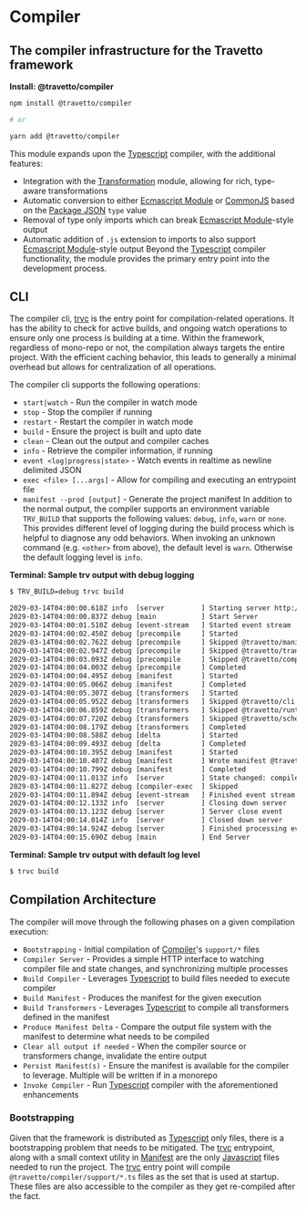 <!-- This file was generated by @travetto/doc and should not be modified directly -->
<!-- Please modify https://github.com/travetto/travetto/tree/main/module/compiler/DOC.tsx and execute "npx trv doc" to rebuild -->
# Compiler

## The compiler infrastructure for the Travetto framework

**Install: @travetto/compiler**
```bash
npm install @travetto/compiler

# or

yarn add @travetto/compiler
```

This module expands upon the [Typescript](https://typescriptlang.org) compiler, with the additional features:
   *  Integration with the [Transformation](https://github.com/travetto/travetto/tree/main/module/transformer#readme "Functionality for AST transformations, with transformer registration, and general utils") module, allowing for rich, type-aware transformations
   *  Automatic conversion to either [Ecmascript Module](https://nodejs.org/api/esm.html) or [CommonJS](https://nodejs.org/api/modules.html) based on the [Package JSON](https://docs.npmjs.com/cli/v9/configuring-npm/package-json) `type` value
   *  Removal of type only imports which can break [Ecmascript Module](https://nodejs.org/api/esm.html)-style output
   *  Automatic addition of `.js` extension to imports to also support  [Ecmascript Module](https://nodejs.org/api/esm.html)-style output
Beyond the [Typescript](https://typescriptlang.org) compiler functionality, the module provides the primary entry point into the development process.

## CLI
The compiler cli, [trvc](https://github.com/travetto/travetto/tree/main/module/compiler/bin/trvc.js#L20) is the entry point for compilation-related operations. It has the ability to check for active builds, and ongoing watch operations to ensure only one process is building at a time.  Within the framework, regardless of mono-repo or not, the compilation always targets the entire project.  With the efficient caching behavior, this leads to generally a minimal overhead but allows for centralization of all operations. 

The compiler cli supports the following operations:
   *  `start|watch` - Run the compiler in watch mode
   *  `stop` - Stop the compiler if running
   *  `restart` - Restart the compiler in watch mode
   *  `build` - Ensure the project is built and upto date
   *  `clean` - Clean out the output and compiler caches
   *  `info` - Retrieve the compiler information, if running
   *  `event <log|progress|state>` - Watch events in realtime as newline delimited JSON
   *  `exec <file> [...args]` - Allow for compiling and executing an entrypoint file
   *  `manifest --prod [output]` - Generate the project manifest
In addition to the normal output, the compiler supports an environment variable `TRV_BUILD` that supports the following values: `debug`, `info`, `warn` or `none`.  This provides different level of logging during the build process which is helpful to diagnose any odd behaviors.  When invoking an unknown command (e.g. `<other>` from above), the default level is `warn`.  Otherwise the default logging level is `info`.

**Terminal: Sample trv output with debug logging**
```bash
$ TRV_BUILD=debug trvc build

2029-03-14T04:00:00.618Z info  [server         ] Starting server http://127.0.0.1:25539
2029-03-14T04:00:00.837Z debug [main           ] Start Server
2029-03-14T04:00:01.510Z debug [event-stream   ] Started event stream
2029-03-14T04:00:02.450Z debug [precompile     ] Started
2029-03-14T04:00:02.762Z debug [precompile     ] Skipped @travetto/manifest
2029-03-14T04:00:02.947Z debug [precompile     ] Skipped @travetto/transformer
2029-03-14T04:00:03.093Z debug [precompile     ] Skipped @travetto/compiler
2029-03-14T04:00:04.003Z debug [precompile     ] Completed
2029-03-14T04:00:04.495Z debug [manifest       ] Started
2029-03-14T04:00:05.066Z debug [manifest       ] Completed
2029-03-14T04:00:05.307Z debug [transformers   ] Started
2029-03-14T04:00:05.952Z debug [transformers   ] Skipped @travetto/cli
2029-03-14T04:00:06.859Z debug [transformers   ] Skipped @travetto/runtime
2029-03-14T04:00:07.720Z debug [transformers   ] Skipped @travetto/schema
2029-03-14T04:00:08.179Z debug [transformers   ] Completed
2029-03-14T04:00:08.588Z debug [delta          ] Started
2029-03-14T04:00:09.493Z debug [delta          ] Completed
2029-03-14T04:00:10.395Z debug [manifest       ] Started
2029-03-14T04:00:10.407Z debug [manifest       ] Wrote manifest @travetto-doc/compiler
2029-03-14T04:00:10.799Z debug [manifest       ] Completed
2029-03-14T04:00:11.013Z info  [server         ] State changed: compile-end
2029-03-14T04:00:11.827Z debug [compiler-exec  ] Skipped
2029-03-14T04:00:11.894Z debug [event-stream   ] Finished event stream
2029-03-14T04:00:12.133Z info  [server         ] Closing down server
2029-03-14T04:00:13.123Z debug [server         ] Server close event
2029-03-14T04:00:14.014Z info  [server         ] Closed down server
2029-03-14T04:00:14.924Z debug [server         ] Finished processing events
2029-03-14T04:00:15.690Z debug [main           ] End Server
```

**Terminal: Sample trv output with default log level**
```bash
$ trvc build
```

## Compilation Architecture
The compiler will move through the following phases on a given compilation execution:
   *  `Bootstrapping` - Initial compilation of [Compiler](https://github.com/travetto/travetto/tree/main/module/compiler#readme "The compiler infrastructure for the Travetto framework")'s `support/*` files
   *  `Compiler Server` - Provides a simple HTTP interface to watching compiler file and state changes, and synchronizing multiple processes
   *  `Build Compiler` - Leverages [Typescript](https://typescriptlang.org) to build files needed to execute compiler
   *  `Build Manifest` - Produces the manifest for the given execution
   *  `Build Transformers` - Leverages [Typescript](https://typescriptlang.org) to compile all transformers defined in the manifest
   *  `Produce Manifest Delta` - Compare the output file system with the manifest to determine what needs to be compiled
   *  `Clear all output if needed` - When the compiler source or transformers change, invalidate the entire output
   *  `Persist Manifest(s)` - Ensure the manifest is available for the compiler to leverage. Multiple will be written if in a monorepo
   *  `Invoke Compiler` - Run [Typescript](https://typescriptlang.org) compiler with the aforementioned enhancements

### Bootstrapping
Given that the framework is distributed as [Typescript](https://typescriptlang.org) only files, there is a bootstrapping problem that needs to be mitigated.  The [trvc](https://github.com/travetto/travetto/tree/main/module/compiler/bin/trvc.js#L20) entrypoint, along with a small context utility in [Manifest](https://github.com/travetto/travetto/tree/main/module/manifest#readme "Support for project indexing, manifesting, along with file watching") are the only [Javascript](https://developer.mozilla.org/en-US/docs/Web/JavaScript) files needed to run the project.  The [trvc](https://github.com/travetto/travetto/tree/main/module/compiler/bin/trvc.js#L20) entry point will compile `@travetto/compiler/support/*.ts` files as the set that is used at startup.  These files are also accessible to the compiler as they get re-compiled after the fact.
